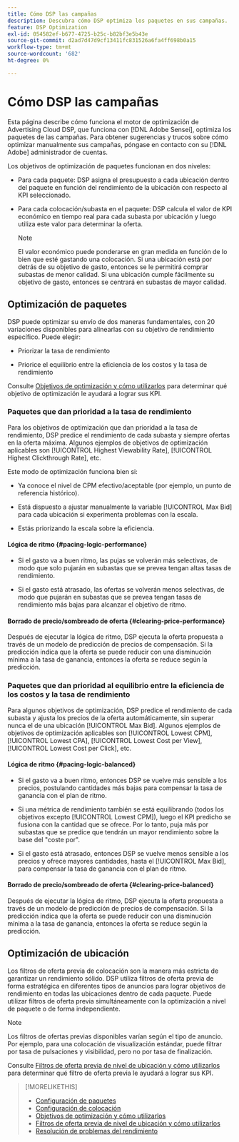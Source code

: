 ```yaml
---
title: Cómo DSP las campañas
description: Descubra cómo DSP optimiza los paquetes en sus campañas.
feature: DSP Optimization
exl-id: 054582ef-b677-4725-b25c-b82bf3e5b43e
source-git-commit: d2ad7d47d9cf13411fc831526a6fa4ff698b0a15
workflow-type: tm+mt
source-wordcount: '682'
ht-degree: 0%

---
```


# Cómo DSP las campañas

Esta página describe cómo funciona el motor de optimización de Advertising Cloud DSP, que funciona con [!DNL Adobe Sensei], optimiza los paquetes de las campañas. Para obtener sugerencias y trucos sobre cómo optimizar manualmente sus campañas, póngase en contacto con su [!DNL Adobe] administrador de cuentas. <!-- add link to trading playbook if we add it to help -->

Los objetivos de optimización de paquetes funcionan en dos niveles:

* Para cada paquete: DSP asigna el presupuesto a cada ubicación dentro del paquete en función del rendimiento de la ubicación con respecto al KPI seleccionado.

* Para cada colocación/subasta en el paquete: DSP calcula el valor de KPI económico en tiempo real para cada subasta por ubicación y luego utiliza este valor para determinar la oferta.

   >[!NOTE]
   >
   >El valor económico puede ponderarse en gran medida en función de lo bien que esté gastando una colocación. Si una ubicación está por detrás de su objetivo de gasto, entonces se le permitirá comprar subastas de menor calidad. Si una ubicación cumple fácilmente su objetivo de gasto, entonces se centrará en subastas de mayor calidad.

## Optimización de paquetes

DSP puede optimizar su envío de dos maneras fundamentales, con 20 variaciones disponibles para alinearlas con su objetivo de rendimiento específico. Puede elegir:

* Priorizar la tasa de rendimiento

* Priorice el equilibrio entre la eficiencia de los costos y la tasa de rendimiento

Consulte [Objetivos de optimización y cómo utilizarlos](optimization-goals.md) para determinar qué objetivo de optimización le ayudará a lograr sus KPI.

### Paquetes que dan prioridad a la tasa de rendimiento

Para los objetivos de optimización que dan prioridad a la tasa de rendimiento, DSP predice el rendimiento de cada subasta y siempre ofertas en la oferta máxima. Algunos ejemplos de objetivos de optimización aplicables son [!UICONTROL Highest Viewability Rate], [!UICONTROL Highest Clickthrough Rate], etc.

Este modo de optimización funciona bien si:

* Ya conoce el nivel de CPM efectivo/aceptable (por ejemplo, un punto de referencia histórico).

* Está dispuesto a ajustar manualmente la variable [!UICONTROL Max Bid] para cada ubicación si experimenta problemas con la escala.

* Estás priorizando la escala sobre la eficiencia.

#### Lógica de ritmo {#pacing-logic-performance}

* Si el gasto va a buen ritmo, las pujas se volverán más selectivas, de modo que solo pujarán en subastas que se prevea tengan altas tasas de rendimiento.

* Si el gasto está atrasado, las ofertas se volverán menos selectivas, de modo que pujarán en subastas que se prevea tengan tasas de rendimiento más bajas para alcanzar el objetivo de ritmo.

#### Borrado de precio/sombreado de oferta {#clearing-price-performance}

Después de ejecutar la lógica de ritmo, DSP ejecuta la oferta propuesta a través de un modelo de predicción de precios de compensación. Si la predicción indica que la oferta se puede reducir con una disminución mínima a la tasa de ganancia, entonces la oferta se reduce según la predicción.

### Paquetes que dan prioridad al equilibrio entre la eficiencia de los costos y la tasa de rendimiento

Para algunos objetivos de optimización, DSP predice el rendimiento de cada subasta y ajusta los precios de la oferta automáticamente, sin superar nunca el de una ubicación [!UICONTROL Max Bid]. Algunos ejemplos de objetivos de optimización aplicables son [!UICONTROL Lowest CPM], [!UICONTROL Lowest CPA], [!UICONTROL Lowest Cost per View], [!UICONTROL Lowest Cost per Click], etc.

#### Lógica de ritmo {#pacing-logic-balanced}

* Si el gasto va a buen ritmo, entonces DSP se vuelve más sensible a los precios, postulando cantidades más bajas para compensar la tasa de ganancia con el plan de ritmo.

* Si una métrica de rendimiento también se está equilibrando (todos los objetivos excepto [!UICONTROL Lowest CPM]), luego el KPI predicho se fusiona con la cantidad que se ofrece. Por lo tanto, puja más por subastas que se predice que tendrán un mayor rendimiento sobre la base del &quot;coste por&quot;.

* Si el gasto está atrasado, entonces DSP se vuelve menos sensible a los precios y ofrece mayores cantidades, hasta el [!UICONTROL Max Bid], para compensar la tasa de ganancia con el plan de ritmo.

#### Borrado de precio/sombreado de oferta {#clearing-price-balanced}

Después de ejecutar la lógica de ritmo, DSP ejecuta la oferta propuesta a través de un modelo de predicción de precios de compensación. Si la predicción indica que la oferta se puede reducir con una disminución mínima a la tasa de ganancia, entonces la oferta se reduce según la predicción.

## Optimización de ubicación

Los filtros de oferta previa de colocación son la manera más estricta de garantizar un rendimiento sólido. DSP utiliza filtros de oferta previa de forma estratégica en diferentes tipos de anuncios para lograr objetivos de rendimiento en todas las ubicaciones dentro de cada paquete. Puede utilizar filtros de oferta previa simultáneamente con la optimización a nivel de paquete o de forma independiente.

>[!NOTE]
>
>Los filtros de ofertas previas disponibles varían según el tipo de anuncio. Por ejemplo, para una colocación de visualización estándar, puede filtrar por tasa de pulsaciones y visibilidad, pero no por tasa de finalización.

Consulte [Filtros de oferta previa de nivel de ubicación y cómo utilizarlos](optimization-pre-bid-filters.md) para determinar qué filtro de oferta previa le ayudará a lograr sus KPI.

>[!MORELIKETHIS]
>
>* [Configuración de paquetes](/help/dsp/campaign-management/packages/package-settings.md)
>* [Configuración de colocación](/help/dsp/campaign-management/placements/placement-settings.md)
>* [Objetivos de optimización y cómo utilizarlos](optimization-goals.md)
>* [Filtros de oferta previa de nivel de ubicación y cómo utilizarlos](optimization-pre-bid-filters.md)
>* [Resolución de problemas del rendimiento](/help/dsp/optimization/troubleshooting-performance.md)

